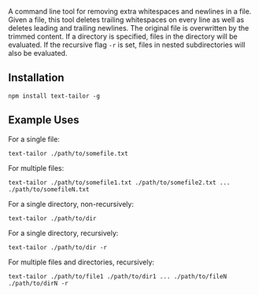 A command line tool for removing extra whitespaces and newlines in a file. Given a file, this tool deletes trailing whitespaces on every line as well as deletes leading and trailing newlines. The original file is overwritten by the trimmed content. If a directory is specified, files in the directory will be evaluated. If the recursive flag ```-r``` is set, files in nested subdirectories will also be evaluated.

## Installation
```
npm install text-tailor -g
```

## Example Uses
For a single file:
```
text-tailor ./path/to/somefile.txt
```
For multiple files:
```
text-tailor ./path/to/somefile1.txt ./path/to/somefile2.txt ... ./path/to/somefileN.txt
```
For a single directory, non-recursively:
```
text-tailor ./path/to/dir
```
For a single directory, recursively:
```
text-tailor ./path/to/dir -r
```
For multiple files and directories, recursively:
```
text-tailor ./path/to/file1 ./path/to/dir1 ... ./path/to/fileN ./path/to/dirN -r
```